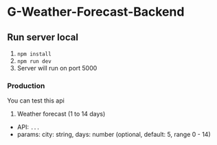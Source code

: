 # G-Weather-Forecast-Backend

## Run server local
1. `npm install`
2. `npm run dev`
3. Server will run on port 5000

### Production
You can test this api
1. Weather forecast (1 to 14 days)
* API: `...`
* params: city: string, days: number (optional, default: 5, range 0 - 14)